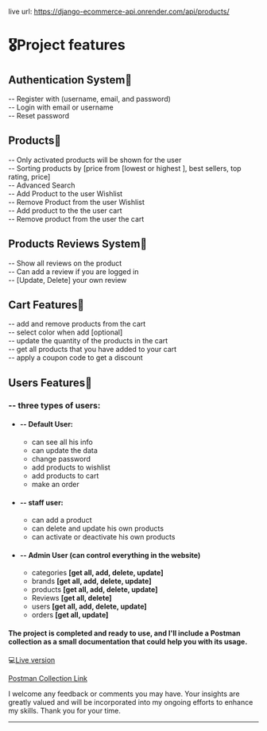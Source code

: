 live url: https://django-ecommerce-api.onrender.com/api/products/
# 🎖️Project features

## __Authentication System📌__
 -- Register with (username, email, and password)<br />
 -- Login with email or username<br />
 -- Reset password<br />
## __Products📌__
  -- Only activated products will be shown for the user <br />
  -- Sorting products by [price from [lowest or highest ], best sellers, top rating, price]<br />
  -- Advanced Search<br />
  -- Add Product to the user Wishlist<br />
  -- Remove Product from the user Wishlist<br />
  -- Add product to the the user cart<br />
  -- Remove product from the user the cart

## __Products Reviews System📌__
  -- Show all reviews on the product<br />
  -- Can add a review if you are logged in<br />
  -- [Update, Delete] your own review

## __Cart Features📌__
 -- add and remove products from the cart<br />
 -- select color when add [optional]<br />
 -- update the quantity of the products in the cart<br />
 -- get all products that you have added to your cart<br />
 -- apply a coupon code to get a discount

## __Users Features📌__
 ### **-- three types of users:**
 - #### -- Default User:<br />
   - can see all his info
   - can update the data
   - change password
   - add products to wishlist
   - add products to cart
   - make an order

 - #### -- staff user:<br />
   - can add a product
   - can delete and update his own products
   - can activate or deactivate his own products 

 - #### -- Admin User **(can control everything in the website)**
   - categories **[get all, add, delete, update]**
   - brands **[get all, add, delete, update]**
   - products **[get all, add, delete, update]**
   - Reviews **[get all, delete]**
   - users **[get all, add, delete, update]**
   - orders **[get all, update]**


#### The project is completed and ready to use, and I'll include a Postman collection as a small documentation that could help you with its usage.

💻[Live version](https://django-ecommerce-api.onrender.com/api/products/) <br />

[Postman Collection Link](https://www.postman.com/interstellar-station-543920/workspace/django-ecommerce-api/collection/14788230-5b06dde3-90ae-4cde-9e77-df739e34a40f?action=share&creator=14788230&active-environment=14788230-614e2c46-6648-4595-9b26-6bed45e6b170) 

I welcome any feedback or comments you may have. Your insights are greatly valued and will be incorporated into my ongoing efforts to enhance my skills. Thank you for your time.

----------------------
